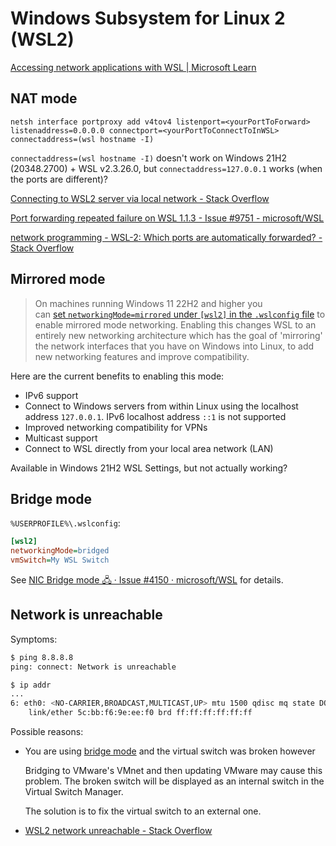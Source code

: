 # Windows Subsystem for Linux 2 (WSL2)
[Accessing network applications with WSL | Microsoft Learn](https://learn.microsoft.com/en-us/windows/wsl/networking)

## NAT mode
```pwsh
netsh interface portproxy add v4tov4 listenport=<yourPortToForward> listenaddress=0.0.0.0 connectport=<yourPortToConnectToInWSL> connectaddress=(wsl hostname -I)
```
`connectaddress=(wsl hostname -I)` doesn't work on Windows 21H2 (20348.2700) + WSL v2.3.26.0, but `connectaddress=127.0.0.1` works (when the ports are different)?

[Connecting to WSL2 server via local network - Stack Overflow](https://stackoverflow.com/questions/61002681/connecting-to-wsl2-server-via-local-network)

[Port forwarding repeated failure on WSL 1.1.3 - Issue #9751 - microsoft/WSL](https://github.com/microsoft/WSL/issues/9751)

[network programming - WSL-2: Which ports are automatically forwarded? - Stack Overflow](https://stackoverflow.com/questions/64513964/wsl-2-which-ports-are-automatically-forwarded)

## Mirrored mode
> On machines running Windows 11 22H2 and higher you can [set `networkingMode=mirrored` under `[wsl2]` in the `.wslconfig` file](https://learn.microsoft.com/en-us/windows/wsl/wsl-config#configuration-settings-for-wslconfig) to enable mirrored mode networking. Enabling this changes WSL to an entirely new networking architecture which has the goal of 'mirroring' the network interfaces that you have on Windows into Linux, to add new networking features and improve compatibility.

Here are the current benefits to enabling this mode:
- IPv6 support
- Connect to Windows servers from within Linux using the localhost address `127.0.0.1`. IPv6 localhost address `::1` is not supported
- Improved networking compatibility for VPNs
- Multicast support
- Connect to WSL directly from your local area network (LAN)

Available in Windows 21H2 WSL Settings, but not actually working?

## Bridge mode
`%USERPROFILE%\.wslconfig`:
```ini
[wsl2]
networkingMode=bridged
vmSwitch=My WSL Switch
```
See [NIC Bridge mode 🖧 · Issue #4150 · microsoft/WSL](https://github.com/microsoft/WSL/issues/4150#issuecomment-1018524753) for details.

## Network is unreachable
Symptoms:
```sh
$ ping 8.8.8.8
ping: connect: Network is unreachable
```
```sh
$ ip addr
...
6: eth0: <NO-CARRIER,BROADCAST,MULTICAST,UP> mtu 1500 qdisc mq state DOWN group default qlen 1000
    link/ether 5c:bb:f6:9e:ee:f0 brd ff:ff:ff:ff:ff:ff
```

Possible reasons:
- You are using [bridge mode](#bridge-mode) and the virtual switch was broken however
  
  Bridging to VMware's VMnet and then updating VMware may cause this problem. The broken switch will be displayed as an internal switch in the Virtual Switch Manager.

  The solution is to fix the virtual switch to an external one.
- [WSL2 network unreachable - Stack Overflow](https://stackoverflow.com/questions/66338549/wsl2-network-unreachable)